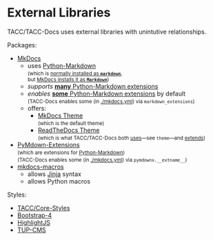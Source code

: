 # External Libraries

TACC/TACC-Docs uses external libraries with unintutive relationships.

Packages:

- [MkDocs]
  - uses [Python-Markdown]\
    <small>(which is [normally installed as **`markdown`**][python-markdown-install],\
    but [MkDocs installs it as **`Markdown`**][mkdocs-python-markdown-install])</small>
  - _supports_ [**many** Python-Markdown extensions][python-markdown-exts]
  - _enables_ [**some** Python-Markdown extensions][mkdocs-to-python-markdown] by default\
    <small>(TACC-Docs enables some (in [./mkdocs.yml][tacc-docs-mkdocs-config]) via `markdown_extensions`)</small>
  - offers:
    - [MkDocs Theme][mkdocs-mkdocs-theme]\
    <small>(which is the default theme)</small>
    - [ReadTheDocs Theme][mkdocs-rtd-theme]\
    <small>(which is what TACC/TACC-Docs both [uses][tacc-docs-mkdocs-config]—see `theme`—and [extends](./themes/readthedocs))</small>
- [PyMdown-Extensions]\
  <small>(which are extensions for [Python-Markdown])</small>\
  <small>(TACC-Docs enables some (in [./mkdocs.yml][tacc-docs-mkdocs-config]) via `pymdownx.__extname__`)</small>
- [mkdocs-macros]
  - allows [Jinja] syntax
  - allows Python macros

Styles:

- [TACC/Core-Styles]
- [Bootstrap-4]
- [HighlightJS]
- [TUP-CMS]

[MkDocs]: https://www.mkdocs.org/
[mkdocs-to-python-markdown]: https://www.mkdocs.org/user-guide/configuration/#formatting-options
[mkdocs-python-markdown-install]: https://github.com/mkdocs/mkdocs/blob/1.4.2/pyproject.toml#L188
[mkdocs-mkdocs-theme]: https://github.com/mkdocs/mkdocs/tree/1.4.2/mkdocs/themes/mkdocs
[mkdocs-rtd-theme]: https://github.com/mkdocs/mkdocs/tree/1.4.2/mkdocs/themes/readthedocs

[Python-Markdown]: https://github.com/Python-Markdown/markdown/
[python-markdown-install]: https://github.com/Python-Markdown/markdown/#documentation
[python-markdown-exts]: https://python-markdown.github.io/extensions/

[PyMdown-Extensions]: https://facelessuser.github.io/pymdown-extensions
[tacc-docs-mkdocs-config]: ./mkdocs.yml

[mkdocs-macros]: https://mkdocs-macros-plugin.readthedocs.io/

[Jinja]: http://jinja.pocoo.org/docs/2.10/templates/

[TACC/Core-Styles]: https://github.com/TACC/Core-Styles
[Bootstrap-4]: https://maxcdn.bootstrapcdn.com/bootstrap/4.0.0/css/bootstrap.css
[HighlightJS]: https://highlightjs.org/
[TUP-CMS]: https://github.com/TACC/tup-ui/tree/main/apps/tup-cms

[TACC website]: https://dev.tup.tacc.utexas.edu
